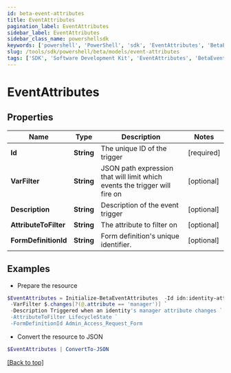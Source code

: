 ```yaml
---
id: beta-event-attributes
title: EventAttributes
pagination_label: EventAttributes
sidebar_label: EventAttributes
sidebar_class_name: powershellsdk
keywords: ['powershell', 'PowerShell', 'sdk', 'EventAttributes', 'BetaEventAttributes'] 
slug: /tools/sdk/powershell/beta/models/event-attributes
tags: ['SDK', 'Software Development Kit', 'EventAttributes', 'BetaEventAttributes']
---
```



# EventAttributes

## Properties

Name | Type | Description | Notes
------------ | ------------- | ------------- | -------------
**Id** | **String** | The unique ID of the trigger | [required]
**VarFilter** | **String** | JSON path expression that will limit which events the trigger will fire on | [optional] 
**Description** | **String** | Description of the event trigger | [optional] 
**AttributeToFilter** | **String** | The attribute to filter on | [optional] 
**FormDefinitionId** | **String** | Form definition's unique identifier. | [optional] 

## Examples

- Prepare the resource
```powershell
$EventAttributes = Initialize-BetaEventAttributes  -Id idn:identity-attributes-changed `
 -VarFilter $.changes[?(@.attribute == 'manager')] `
 -Description Triggered when an identity's manager attribute changes `
 -AttributeToFilter LifecycleState `
 -FormDefinitionId Admin_Access_Request_Form
```

- Convert the resource to JSON
```powershell
$EventAttributes | ConvertTo-JSON
```


[[Back to top]](#) 

